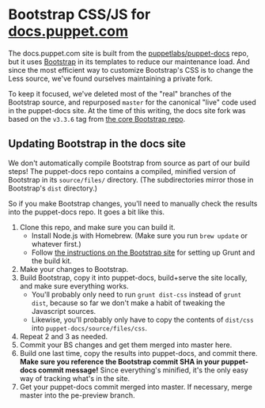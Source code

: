 # Bootstrap CSS/JS for [docs.puppet.com](https://docs.puppet.com)

The docs.puppet.com site is built from the [puppetlabs/puppet-docs](https://github.com/puppetlabs/puppet-docs) repo, but it uses [Bootstrap](http://getbootstrap.com/) in its templates to reduce our maintenance load. And since the most efficient way to customize Bootstrap's CSS is to change the Less source, we've found ourselves maintaining a private fork.

To keep it focused, we've deleted most of the "real" branches of the Bootstrap source, and repurposed `master` for the canonical "live" code used in the puppet-docs site. At the time of this writing, the docs site fork was based on the `v3.3.6` tag from [the core Bootstrap repo](https://github.com/twbs/bootstrap).

## Updating Bootstrap in the docs site

We don't automatically compile Bootstrap from source as part of our build steps! The puppet-docs repo contains a compiled, minified version of Bootstrap in its `source/files/` directory. (The subdirectories mirror those in Bootstrap's `dist` directory.)

So if you make Bootstrap changes, you'll need to manually check the results into the puppet-docs repo. It goes a bit like this.

1. Clone this repo, and make sure you can build it.
    * Install Node.js with Homebrew. (Make sure you run `brew update` or whatever first.)
    * Follow [the instructions on the Bootstrap site](http://getbootstrap.com/getting-started/#grunt) for setting up Grunt and the build kit.
2. Make your changes to Bootstrap.
3. Build Bootstrap, copy it into puppet-docs, build+serve the site locally, and make sure everything works.
    * You'll probably only need to run `grunt dist-css` instead of `grunt dist`, because so far we don't make a habit of tweaking the Javascript sources.
    * Likewise, you'll probably only have to copy the contents of `dist/css` into `puppet-docs/source/files/css`.
4. Repeat 2 and 3 as needed.
5. Commit your BS changes and get them merged into master here.
6. Build one last time, copy the results into puppet-docs, and commit there. **Make sure you reference the Bootstrap commit SHA in your puppet-docs commit message!** Since everything's minified, it's the only easy way of tracking what's in the site.
7. Get your puppet-docs commit merged into master. If necessary, merge master into the pe-preview branch.

